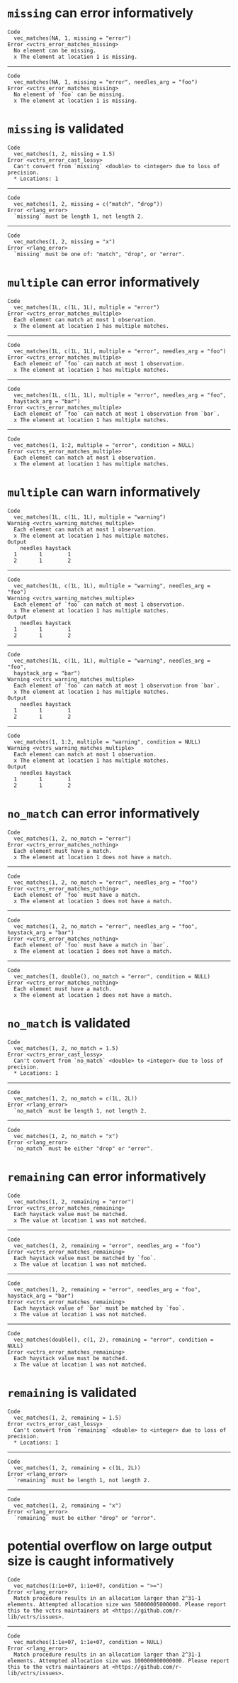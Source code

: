 # `missing` can error informatively

    Code
      vec_matches(NA, 1, missing = "error")
    Error <vctrs_error_matches_missing>
      No element can be missing.
      x The element at location 1 is missing.

---

    Code
      vec_matches(NA, 1, missing = "error", needles_arg = "foo")
    Error <vctrs_error_matches_missing>
      No element of `foo` can be missing.
      x The element at location 1 is missing.

# `missing` is validated

    Code
      vec_matches(1, 2, missing = 1.5)
    Error <vctrs_error_cast_lossy>
      Can't convert from `missing` <double> to <integer> due to loss of precision.
      * Locations: 1

---

    Code
      vec_matches(1, 2, missing = c("match", "drop"))
    Error <rlang_error>
      `missing` must be length 1, not length 2.

---

    Code
      vec_matches(1, 2, missing = "x")
    Error <rlang_error>
      `missing` must be one of: "match", "drop", or "error".

# `multiple` can error informatively

    Code
      vec_matches(1L, c(1L, 1L), multiple = "error")
    Error <vctrs_error_matches_multiple>
      Each element can match at most 1 observation.
      x The element at location 1 has multiple matches.

---

    Code
      vec_matches(1L, c(1L, 1L), multiple = "error", needles_arg = "foo")
    Error <vctrs_error_matches_multiple>
      Each element of `foo` can match at most 1 observation.
      x The element at location 1 has multiple matches.

---

    Code
      vec_matches(1L, c(1L, 1L), multiple = "error", needles_arg = "foo",
      haystack_arg = "bar")
    Error <vctrs_error_matches_multiple>
      Each element of `foo` can match at most 1 observation from `bar`.
      x The element at location 1 has multiple matches.

---

    Code
      vec_matches(1, 1:2, multiple = "error", condition = NULL)
    Error <vctrs_error_matches_multiple>
      Each element can match at most 1 observation.
      x The element at location 1 has multiple matches.

# `multiple` can warn informatively

    Code
      vec_matches(1L, c(1L, 1L), multiple = "warning")
    Warning <vctrs_warning_matches_multiple>
      Each element can match at most 1 observation.
      x The element at location 1 has multiple matches.
    Output
        needles haystack
      1       1        1
      2       1        2

---

    Code
      vec_matches(1L, c(1L, 1L), multiple = "warning", needles_arg = "foo")
    Warning <vctrs_warning_matches_multiple>
      Each element of `foo` can match at most 1 observation.
      x The element at location 1 has multiple matches.
    Output
        needles haystack
      1       1        1
      2       1        2

---

    Code
      vec_matches(1L, c(1L, 1L), multiple = "warning", needles_arg = "foo",
      haystack_arg = "bar")
    Warning <vctrs_warning_matches_multiple>
      Each element of `foo` can match at most 1 observation from `bar`.
      x The element at location 1 has multiple matches.
    Output
        needles haystack
      1       1        1
      2       1        2

---

    Code
      vec_matches(1, 1:2, multiple = "warning", condition = NULL)
    Warning <vctrs_warning_matches_multiple>
      Each element can match at most 1 observation.
      x The element at location 1 has multiple matches.
    Output
        needles haystack
      1       1        1
      2       1        2

# `no_match` can error informatively

    Code
      vec_matches(1, 2, no_match = "error")
    Error <vctrs_error_matches_nothing>
      Each element must have a match.
      x The element at location 1 does not have a match.

---

    Code
      vec_matches(1, 2, no_match = "error", needles_arg = "foo")
    Error <vctrs_error_matches_nothing>
      Each element of `foo` must have a match.
      x The element at location 1 does not have a match.

---

    Code
      vec_matches(1, 2, no_match = "error", needles_arg = "foo", haystack_arg = "bar")
    Error <vctrs_error_matches_nothing>
      Each element of `foo` must have a match in `bar`.
      x The element at location 1 does not have a match.

---

    Code
      vec_matches(1, double(), no_match = "error", condition = NULL)
    Error <vctrs_error_matches_nothing>
      Each element must have a match.
      x The element at location 1 does not have a match.

# `no_match` is validated

    Code
      vec_matches(1, 2, no_match = 1.5)
    Error <vctrs_error_cast_lossy>
      Can't convert from `no_match` <double> to <integer> due to loss of precision.
      * Locations: 1

---

    Code
      vec_matches(1, 2, no_match = c(1L, 2L))
    Error <rlang_error>
      `no_match` must be length 1, not length 2.

---

    Code
      vec_matches(1, 2, no_match = "x")
    Error <rlang_error>
      `no_match` must be either "drop" or "error".

# `remaining` can error informatively

    Code
      vec_matches(1, 2, remaining = "error")
    Error <vctrs_error_matches_remaining>
      Each haystack value must be matched.
      x The value at location 1 was not matched.

---

    Code
      vec_matches(1, 2, remaining = "error", needles_arg = "foo")
    Error <vctrs_error_matches_remaining>
      Each haystack value must be matched by `foo`.
      x The value at location 1 was not matched.

---

    Code
      vec_matches(1, 2, remaining = "error", needles_arg = "foo", haystack_arg = "bar")
    Error <vctrs_error_matches_remaining>
      Each haystack value of `bar` must be matched by `foo`.
      x The value at location 1 was not matched.

---

    Code
      vec_matches(double(), c(1, 2), remaining = "error", condition = NULL)
    Error <vctrs_error_matches_remaining>
      Each haystack value must be matched.
      x The value at location 1 was not matched.

# `remaining` is validated

    Code
      vec_matches(1, 2, remaining = 1.5)
    Error <vctrs_error_cast_lossy>
      Can't convert from `remaining` <double> to <integer> due to loss of precision.
      * Locations: 1

---

    Code
      vec_matches(1, 2, remaining = c(1L, 2L))
    Error <rlang_error>
      `remaining` must be length 1, not length 2.

---

    Code
      vec_matches(1, 2, remaining = "x")
    Error <rlang_error>
      `remaining` must be either "drop" or "error".

# potential overflow on large output size is caught informatively

    Code
      vec_matches(1:1e+07, 1:1e+07, condition = ">=")
    Error <rlang_error>
      Match procedure results in an allocation larger than 2^31-1 elements. Attempted allocation size was 50000005000000. Please report this to the vctrs maintainers at <https://github.com/r-lib/vctrs/issues>.

---

    Code
      vec_matches(1:1e+07, 1:1e+07, condition = NULL)
    Error <rlang_error>
      Match procedure results in an allocation larger than 2^31-1 elements. Attempted allocation size was 100000000000000. Please report this to the vctrs maintainers at <https://github.com/r-lib/vctrs/issues>.

